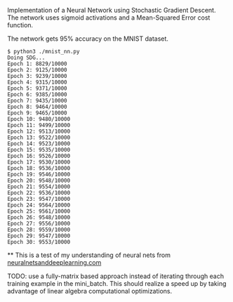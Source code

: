 Implementation of a Neural Network using Stochastic Gradient Descent. The network uses sigmoid activations and a Mean-Squared Error cost function.

The network gets 95% accuracy on the MNIST dataset.

```shell-session
$ python3 ./mnist_nn.py
Doing SDG...
Epoch 1: 8829/10000
Epoch 2: 9125/10000
Epoch 3: 9239/10000
Epoch 4: 9315/10000
Epoch 5: 9371/10000
Epoch 6: 9385/10000
Epoch 7: 9435/10000
Epoch 8: 9464/10000
Epoch 9: 9465/10000
Epoch 10: 9480/10000
Epoch 11: 9499/10000
Epoch 12: 9513/10000
Epoch 13: 9522/10000
Epoch 14: 9523/10000
Epoch 15: 9535/10000
Epoch 16: 9526/10000
Epoch 17: 9530/10000
Epoch 18: 9536/10000
Epoch 19: 9546/10000
Epoch 20: 9548/10000
Epoch 21: 9554/10000
Epoch 22: 9536/10000
Epoch 23: 9547/10000
Epoch 24: 9564/10000
Epoch 25: 9561/10000
Epoch 26: 9548/10000
Epoch 27: 9556/10000
Epoch 28: 9559/10000
Epoch 29: 9547/10000
Epoch 30: 9553/10000 
```

** This is a test of my understanding of neural nets from [neuralnetsanddeeplearning.com](http://neuralnetworksanddeeplearning.com/index.html)

TODO: use a fully-matrix based approach instead of iterating through each training example in the mini_batch. This should realize a speed up by taking advantage of linear algebra computational optimizations.
